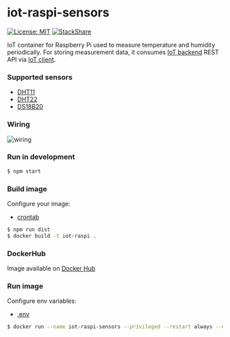 # iot-raspi-sensors
[![License: MIT](https://img.shields.io/badge/License-MIT-yellow.svg)](https://opensource.org/licenses/MIT)
[![StackShare](https://img.shields.io/badge/tech-stack-0690fa.svg?style=flat)](https://stackshare.io/mmontes11/iot)

IoT container for Raspberry Pi used to measure temperature and humidity periodically. 
For storing measurement data, it consumes [IoT backend](https://github.com/mmontes11/iot-backend) REST API via [IoT client](https://github.com/mmontes11/iot-client).

### Supported sensors

* [DHT11](https://www.adafruit.com/product/386)
* [DHT22](https://www.adafruit.com/product/385)
* [DS18B20](https://www.adafruit.com/product/381)

### Wiring

![wiring](https://raw.githubusercontent.com/mmontes11/iot-raspi-sensors/develop/wiring/wiring.png)

### Run in development

```bash
$ npm start
```

### Build image

Configure your image:

* [crontab](https://github.com/mmontes11/iot-raspi-sensors/blob/develop/scripts/crontab)

```bash
$ npm run dist
$ docker build -t iot-raspi .
```

### DockerHub
Image available on [Docker Hub](https://hub.docker.com/r/mmontes11/iot-raspi-sensors/)

### Run image
Configure env variables:
* [.env](https://github.com/mmontes11/iot-raspi-sensors/blob/develop/.env)


```bash
$ docker run --name iot-raspi-sensors --privileged --restart always --env-file .env -h $(hostname) -d mmontes11/iot-raspi-sensors
```
